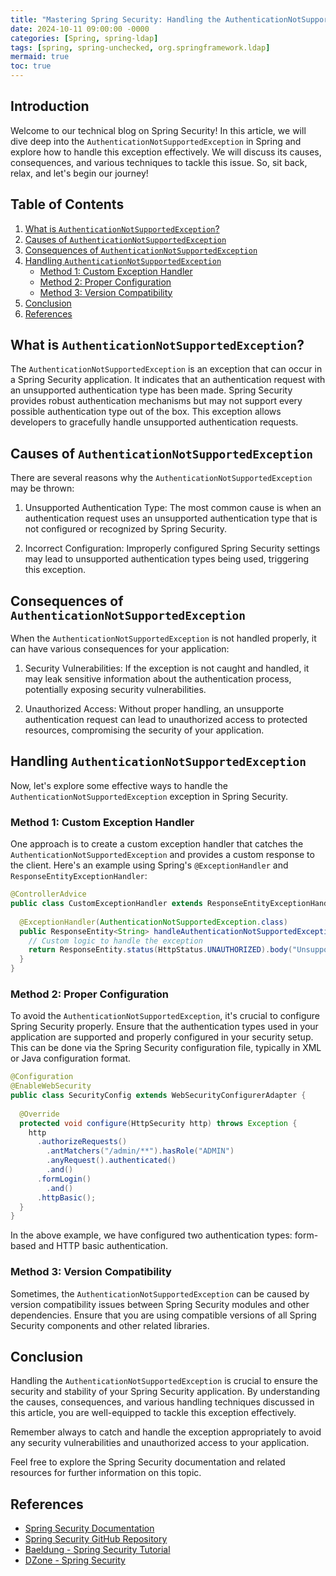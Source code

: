 ```yaml
---
title: "Mastering Spring Security: Handling the AuthenticationNotSupportedException"
date: 2024-10-11 09:00:00 -0000
categories: [Spring, spring-ldap]
tags: [spring, spring-unchecked, org.springframework.ldap]
mermaid: true
toc: true
---
```



## Introduction
Welcome to our technical blog on Spring Security! In this article, we will dive deep into the `AuthenticationNotSupportedException` in Spring and explore how to handle this exception effectively. We will discuss its causes, consequences, and various techniques to tackle this issue. So, sit back, relax, and let's begin our journey!

## Table of Contents
1. [What is `AuthenticationNotSupportedException`?](#what-is-authenticationnotsupportedexception)
2. [Causes of `AuthenticationNotSupportedException`](#causes-of-authenticationnotsupportedexception)
3. [Consequences of `AuthenticationNotSupportedException`](#consequences-of-authenticationnotsupportedexception)
4. [Handling `AuthenticationNotSupportedException`](#handling-authenticationnotsupportedexception)
     - [Method 1: Custom Exception Handler](#method-1-custom-exception-handler)
     - [Method 2: Proper Configuration](#method-2-proper-configuration)
     - [Method 3: Version Compatibility](#method-3-version-compatibility)
5. [Conclusion](#conclusion)
6. [References](#references)

## What is `AuthenticationNotSupportedException`?
The `AuthenticationNotSupportedException` is an exception that can occur in a Spring Security application. It indicates that an authentication request with an unsupported authentication type has been made. Spring Security provides robust authentication mechanisms but may not support every possible authentication type out of the box. This exception allows developers to gracefully handle unsupported authentication requests.

## Causes of `AuthenticationNotSupportedException`
There are several reasons why the `AuthenticationNotSupportedException` may be thrown:

1. Unsupported Authentication Type: The most common cause is when an authentication request uses an unsupported authentication type that is not configured or recognized by Spring Security.

2. Incorrect Configuration: Improperly configured Spring Security settings may lead to unsupported authentication types being used, triggering this exception.

## Consequences of `AuthenticationNotSupportedException`
When the `AuthenticationNotSupportedException` is not handled properly, it can have various consequences for your application:

1. Security Vulnerabilities: If the exception is not caught and handled, it may leak sensitive information about the authentication process, potentially exposing security vulnerabilities.

2. Unauthorized Access: Without proper handling, an unsupporte authentication request can lead to unauthorized access to protected resources, compromising the security of your application.

## Handling `AuthenticationNotSupportedException`
Now, let's explore some effective ways to handle the `AuthenticationNotSupportedException` exception in Spring Security.

### Method 1: Custom Exception Handler
One approach is to create a custom exception handler that catches the `AuthenticationNotSupportedException` and provides a custom response to the client. Here's an example using Spring's `@ExceptionHandler` and `ResponseEntityExceptionHandler`:

```java
@ControllerAdvice
public class CustomExceptionHandler extends ResponseEntityExceptionHandler {
  
  @ExceptionHandler(AuthenticationNotSupportedException.class)
  public ResponseEntity<String> handleAuthenticationNotSupportedException(AuthenticationNotSupportedException ex) {
    // Custom logic to handle the exception
    return ResponseEntity.status(HttpStatus.UNAUTHORIZED).body("Unsupported authentication type");
  }
}
```

### Method 2: Proper Configuration
To avoid the `AuthenticationNotSupportedException`, it's crucial to configure Spring Security properly. Ensure that the authentication types used in your application are supported and properly configured in your security setup. This can be done via the Spring Security configuration file, typically in XML or Java configuration format.

```java
@Configuration
@EnableWebSecurity
public class SecurityConfig extends WebSecurityConfigurerAdapter {
  
  @Override
  protected void configure(HttpSecurity http) throws Exception {
    http
      .authorizeRequests()
        .antMatchers("/admin/**").hasRole("ADMIN")
        .anyRequest().authenticated()
        .and()
      .formLogin()
        .and()
      .httpBasic();
  }
}
```

In the above example, we have configured two authentication types: form-based and HTTP basic authentication.

### Method 3: Version Compatibility
Sometimes, the `AuthenticationNotSupportedException` can be caused by version compatibility issues between Spring Security modules and other dependencies. Ensure that you are using compatible versions of all Spring Security components and other related libraries.

## Conclusion
Handling the `AuthenticationNotSupportedException` is crucial to ensure the security and stability of your Spring Security application. By understanding the causes, consequences, and various handling techniques discussed in this article, you are well-equipped to tackle this exception effectively.

Remember always to catch and handle the exception appropriately to avoid any security vulnerabilities and unauthorized access to your application.

Feel free to explore the Spring Security documentation and related resources for further information on this topic.

## References
- [Spring Security Documentation](https://docs.spring.io/spring-security/)
- [Spring Security GitHub Repository](https://github.com/spring-projects/spring-security)
- [Baeldung - Spring Security Tutorial](https://www.baeldung.com/spring-security)
- [DZone - Spring Security](https://dzone.com/articles/tag/spring-security)
